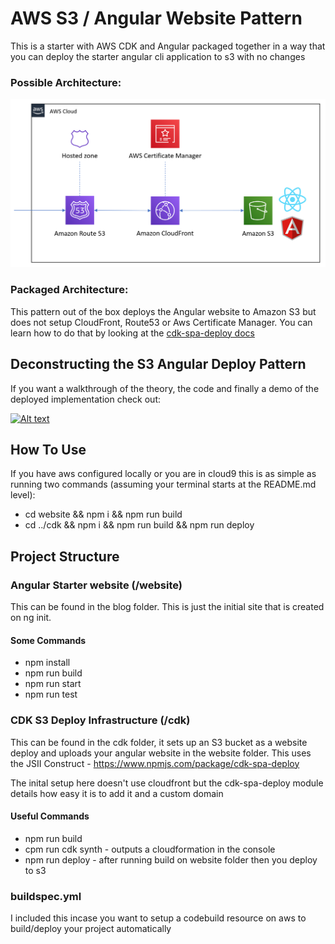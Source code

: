 # AWS S3 / Angular Website Pattern
This is a starter with AWS CDK and Angular packaged together in a way that you can deploy the starter angular cli application to s3 with no changes

### Possible Architecture:
![Architecture](https://raw.githubusercontent.com/cdk-patterns/serverless/master/s3-angular-website/img/architecture.PNG)

### Packaged Architecture:
This pattern out of the box deploys the Angular website to Amazon S3 but does not setup CloudFront, Route53 or Aws Certificate Manager. You can learn how to do that by looking at the [cdk-spa-deploy docs](https://github.com/nideveloper/CDK-SPA-Deploy)

## Deconstructing the S3 Angular Deploy Pattern
If you want a walkthrough of the theory, the code and finally a demo of the deployed implementation check out:

[![Alt text](https://img.youtube.com/vi/tUUNiF0q7rk/0.jpg)](https://www.youtube.com/watch?v=tUUNiF0q7rk)


## How To Use
If you have aws configured locally or you are in cloud9 this is as simple as running two commands (assuming your terminal starts at the README.md level):
- cd website && npm i && npm run build
- cd ../cdk && npm i && npm run build && npm run deploy 

## Project Structure

### Angular Starter website (/website)
This can be found in the blog folder. This is just the initial site that is created on ng init.

#### Some Commands
- npm install
- npm run build
- npm run start
- npm run test

### CDK S3 Deploy Infrastructure (/cdk)
This can be found in the cdk folder, it sets up an S3 bucket as a website deploy and uploads your angular website in the website folder. This uses the JSII Construct - https://www.npmjs.com/package/cdk-spa-deploy

The inital setup here doesn't use cloudfront but the cdk-spa-deploy module details how easy it is to add it and a custom domain

#### Useful Commands

- npm run build
- cpm run cdk synth - outputs a cloudformation in the console
- npm run deploy - after running build on website folder then you deploy to s3

### buildspec.yml
I included this incase you want to setup a codebuild resource on aws to build/deploy your project automatically
